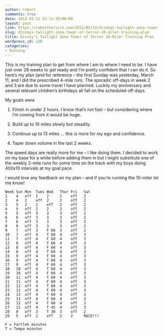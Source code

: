 ```yaml
---
author: robert
comments: true
date: 2012-03-12 23:11:35+00:00
layout: post
link: https://roberthorvick.com/2012/03/12/disneys-twilight-zone-tower-of-terror-10-miler-training-plan/
slug: disneys-twilight-zone-tower-of-terror-10-miler-training-plan
title: Disney's Twilight Zone Tower of Terror 10-Miler Training Plan
wordpress_id: 120
categories:
- Running
---
```


This is my training plan to get from where I am to where I need to be.  I have just over 28 weeks to get ready and I’m pretty confident that I can do it.  So here’s my plan (and for reference – the first Sunday was yesterday, March 11, and I did the prescribed 4-mile run).  The sporadic off-days in week 2 and 3 are due to some travel I have planned.  Luckily my anniversary and several relevant children’s birthdays all fall on the scheduled off-days.

 

My goals were

 

  
  1. Finish in under 2 hours.  I know that’s not fast – but considering where I’m coming from it would be huge.
   
  2. Build up to 10 miles slowly but steadily.
   
  3. Continue up to 13 miles … this is more for my ego and confidence.
   
  4. Taper down volume in the last 2 weeks.
 

The speed days are really more for me – I like doing them.  I decided to work on my base for a while before adding them in but I might substitute one of the weekly 2-mile runs for some time on the track with my boys doing 400x10 intervals at my goal pace.

 

I would love any feedback on my plan – and if you’re running the 10-miler let me know!

 

    
    
    Week Sun Mon  Tues Wed   Thur Fri   Sat
    1    4   off  2    2     2    off   2
    2    4   2    off  2     2    off   2
    3    5   2    2    off   2    off   2
    4    5   off  2    2     2    off   2
    5    5   off  3    3     3    off   2
    6    6   off  3    3     3    off   2
    7    6   off  3    3     3    off   2
    8    6   off  3    3     3    off   2
    9    7   off  3    F 60  3    off   2
    10   7   off  4    T 60  4    off   3
    11   7   off  4    F 60  4    off   3
    12   8   off  4    T 60  4    off   3
    13   8   off  4    F 60  4    off   3
    14   8   off  4    T 60  4    off   3
    15   9   off  4    F 60  4    off   3
    16   9   off  4    T 60  4    off   3
    17   9   off  4    F 60  4    off   3
    18   10  off  4    T 60  4    off   3
    19   10  off  4    F 60  4    off   3
    20   11  off  4    T 60  4    off   3
    21   11  off  4    F 60  4    off   3
    22   12  off  4    T 60  4    off   3
    23   12  off  4    F 60  4    off   3
    24   13  off  4    T 60  4    off   3
    25   13  off  4    F 60  4    off   3
    26   12  off  4    T 60  4    off   3
    27   11  off  4    T 45  4    off   3
    28   8   off  3    T 30  3    off   2
    29   5   off  2    off   2    2     RACE!!! 
    
    F = Fartlek minutes
    T = Tempo minutes
    
